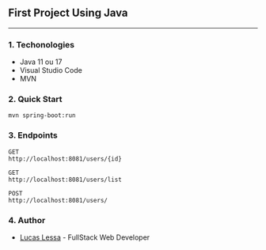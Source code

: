 ## First Project Using Java
--- 

### 1. Techonologies

- Java 11 ou 17
- Visual Studio Code
- MVN

### 2. Quick Start

```docker
mvn spring-boot:run
```

### 3. Endpoints

`GET`   
`http://localhost:8081/users/{id}`

`GET`  
`http://localhost:8081/users/list`

`POST`   
`http://localhost:8081/users/`

### 4. Author
- [Lucas Lessa](https://github.com/LucasLessa14) - FullStack Web Developer